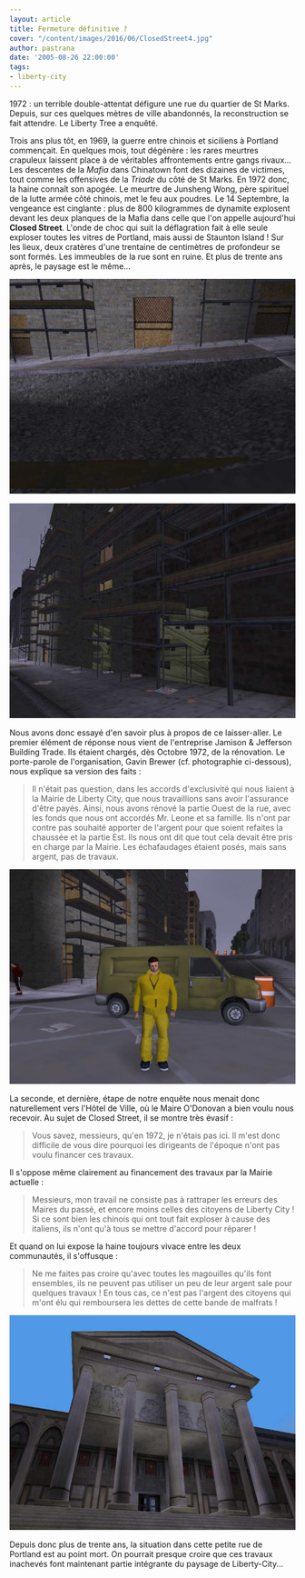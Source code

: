 ```yaml
---
layout: article
title: Fermeture définitive ?
cover: "/content/images/2016/06/ClosedStreet4.jpg"
author: pastrana
date: '2005-08-26 22:00:00'
tags:
- liberty-city
---
```


1972 : un terrible double-attentat défigure une rue du quartier de St Marks. Depuis, sur ces quelques mètres de ville abandonnés, la reconstruction se fait attendre. Le Liberty Tree a enquêté.

Trois ans plus tôt, en 1969, la guerre entre chinois et siciliens à Portland commençait. En quelques mois, tout dégénère : les rares meurtres crapuleux laissent place à de véritables affrontements entre gangs rivaux... Les descentes de la _Mafia_ dans Chinatown font des dizaines de victimes, tout comme les offensives de la _Triade_ du côté de St Marks. En 1972 donc, la haine connaît son apogée. Le meurtre de Junsheng Wong, père spirituel de la lutte armée côté chinois, met le feu aux poudres. Le 14 Septembre, la vengeance est cinglante : plus de 800 kilogrammes de dynamite explosent devant les deux planques de la Mafia dans celle que l'on appelle aujourd'hui **Closed Street**. L'onde de choc qui suit la déflagration fait à elle seule exploser toutes les vitres de Portland, mais aussi de Staunton Island ! Sur les lieux, deux cratères d'une trentaine de centimètres de profondeur se sont formés. Les immeubles de la rue sont en ruine. Et plus de trente ans après, le paysage est le même...

![](  /content/images/2005/01/ClosedStreet2.jpg)

![](  /content/images/2005/01/ClosedStreet3.jpg)

Nous avons donc essayé d'en savoir plus à propos de ce laisser-aller. Le premier élément de réponse nous vient de l'entreprise Jamison & Jefferson Building Trade. Ils étaient chargés, dès Octobre 1972, de la rénovation. Le porte-parole de l'organisation, Gavin Brewer (cf. photographie ci-dessous), nous explique sa version des faits :

> Il n'était pas question, dans les accords d'exclusivité qui nous liaient à la Mairie de Liberty City, que nous travaillions sans avoir l'assurance d'être payés. Ainsi, nous avons rénové la partie Ouest de la rue, avec les fonds que nous ont accordés Mr. Leone et sa famille. Ils n'ont par contre pas souhaité apporter de l'argent pour que soient refaites la chaussée et la partie Est. Ils nous ont dit que tout cela devait être pris en charge par la Mairie. Les échafaudages étaient posés, mais sans argent, pas de travaux.

![](  /content/images/2005/01/ClosedStreet1.jpg)

La seconde, et dernière, étape de notre enquête nous menait donc naturellement vers l'Hôtel de Ville, où le Maire O'Donovan a bien voulu nous recevoir. Au sujet de Closed Street, il se montre très évasif :

> Vous savez, messieurs, qu'en 1972, je n'étais pas ici. Il m'est donc difficile de vous dire pourquoi les dirigeants de l'époque n'ont pas voulu financer ces travaux.

Il s'oppose même clairement au financement des travaux par la Mairie actuelle :

> Messieurs, mon travail ne consiste pas à rattraper les erreurs des Maires du passé, et encore moins celles des citoyens de Liberty City ! Si ce sont bien les chinois qui ont tout fait exploser à cause des italiens, ils n'ont qu'à tous se mettre d'accord pour réparer !

Et quand on lui expose la haine toujours vivace entre les deux communautés, il s'offusque :

> Ne me faites pas croire qu'avec toutes les magouilles qu'ils font ensembles, ils ne peuvent pas utiliser un peu de leur argent sale pour quelques travaux ! En tous cas, ce n'est pas l'argent des citoyens qui m'ont élu qui remboursera les dettes de cette bande de malfrats !

![](  /content/images/2005/01/Mairie.jpg)

Depuis donc plus de trente ans, la situation dans cette petite rue de Portland est au point mort. On pourrait presque croire que ces travaux inachevés font maintenant partie intégrante du paysage de Liberty-City...

<!--kg-card-end: markdown-->
